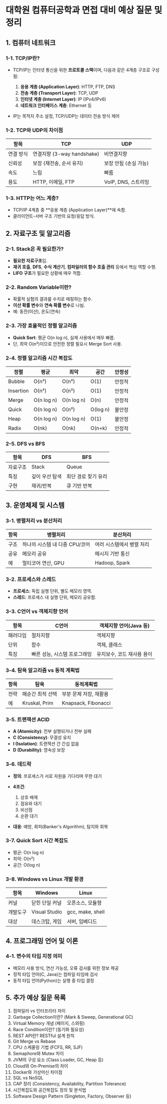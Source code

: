 # 대학원 컴퓨터공학과 면접 대비 예상 질문 및 정리

## 1. 컴퓨터 네트워크

### 1-1. TCP/IP란?

* TCP/IP는 인터넷 통신을 위한 **프로토콜 스택**이며, 다음과 같은 4계층 구조로 구성됨:

  1. **응용 계층 (Application Layer)**: HTTP, FTP, DNS
  2. **전송 계층 (Transport Layer)**: TCP, UDP
  3. **인터넷 계층 (Internet Layer)**: IP (IPv4/IPv6)
  4. **네트워크 인터페이스 계층**: Ethernet 등
* IP는 목적지 주소 설정, TCP/UDP는 데이터 전송 방식 제어

### 1-2. TCP와 UDP의 차이점

| 항목    | TCP                    | UDP             |
| ----- | ---------------------- | --------------- |
| 연결 방식 | 연결지향 (3-way handshake) | 비연결지향           |
| 신뢰성   | 보장 (재전송, 순서 유지)        | 보장 안됨 (손실 가능)   |
| 속도    | 느림                     | 빠름              |
| 용도    | HTTP, 이메일, FTP         | VoIP, DNS, 스트리밍 |

### 1-3. HTTP는 어느 계층?

* TCP/IP 4계층 중 \*\*응용 계층 (Application Layer)\*\*에 속함.
* 클라이언트-서버 구조 기반의 요청/응답 방식.

## 2. 자료구조 및 알고리즘

### 2-1. Stack은 꼭 필요한가?

* **필요한 자료구조**임.
* **재귀 호출**, **DFS**, **수식 계산기**, **컴파일러의 함수 호출 관리** 등에서 핵심 역할 수행.
* **LIFO 구조**가 필요한 상황에 매우 적합.

### 2-2. Random Variable이란?

* 확률적 실험의 결과를 수치로 매핑하는 함수.
* **이산 확률 변수**와 **연속 확률 변수**로 나뉨.
* 예: 동전(이산), 온도(연속)

### 2-3. 가장 효율적인 정렬 알고리즘

* **Quick Sort**: 평균 O(n log n), 실제 사용에서 매우 빠름.
* 단, 최악 O(n²)이므로 안전한 정렬 필요시 Merge Sort 사용.

### 2-4. 정렬 알고리즘 시간 복잡도

| 정렬        | 평균         | 최악         | 공간       | 안정성 |
| --------- | ---------- | ---------- | -------- | --- |
| Bubble    | O(n²)      | O(n²)      | O(1)     | 안정적 |
| Insertion | O(n²)      | O(n²)      | O(1)     | 안정적 |
| Merge     | O(n log n) | O(n log n) | O(n)     | 안정적 |
| Quick     | O(n log n) | O(n²)      | O(log n) | 불안정 |
| Heap      | O(n log n) | O(n log n) | O(1)     | 불안정 |
| Radix     | O(nk)      | O(nk)      | O(n+k)   | 안정적 |

### 2-5. DFS vs BFS

| 항목   | DFS      | BFS         |
| ---- | -------- | ----------- |
| 자료구조 | Stack    | Queue       |
| 특징   | 깊이 우선 탐색 | 최단 경로 찾기 유리 |
| 구현   | 재귀/반복    | 큐 기반 반복     |

## 3. 운영체제 및 시스템

### 3-1. 병렬처리 vs 분산처리

| 항목 | 병렬처리                | 분산처리           |
| -- | ------------------- | -------------- |
| 구조 | 하나의 시스템 내 다중 CPU/코어 | 여러 시스템에서 병렬 처리 |
| 공유 | 메모리 공유              | 메시지 기반 통신      |
| 예  | 멀티코어 연산, GPU        | Hadoop, Spark  |

### 3-2. 프로세스와 스레드

* **프로세스**: 독립 실행 단위, 별도 메모리 영역.
* **스레드**: 프로세스 내 실행 단위, 메모리 공유함.

### 3-3. C언어 vs 객체지향 언어

| 항목   | C언어              | 객체지향 언어(Java 등) |
| ---- | ---------------- | --------------- |
| 패러다임 | 절차지향             | 객체지향            |
| 단위   | 함수               | 객체, 클래스         |
| 특징   | 빠른 성능, 시스템 프로그래밍 | 유지보수, 코드 재사용 용이 |

### 3-4. 탐욕 알고리즘 vs 동적 계획법

| 항목 | 탐욕            | 동적계획법               |
| -- | ------------- | ------------------- |
| 전략 | 매순간 최적 선택     | 부분 문제 저장, 재활용       |
| 예  | Kruskal, Prim | Knapsack, Fibonacci |

### 3-5. 트랜잭션 ACID

* **A (Atomicity)**: 전부 실행되거나 전부 실패
* **C (Consistency)**: 무결성 유지
* **I (Isolation)**: 트랜잭션 간 간섭 없음
* **D (Durability)**: 영속성 보장

### 3-6. 데드락

* **정의**: 프로세스가 서로 자원을 기다리며 무한 대기
* **4조건**:

  1. 상호 배제
  2. 점유와 대기
  3. 비선점
  4. 순환 대기
* **대응**: 예방, 회피(Banker's Algorithm), 탐지와 회복

### 3-7. Quick Sort 시간 복잡도

* 평균: O(n log n)
* 최악: O(n²)
* 공간: O(log n)

### 3-8. Windows vs Linux 개발 환경

| 항목   | Windows       | Linux            |
| ---- | ------------- | ---------------- |
| 커널   | 닫힌 단일 커널      | 오픈소스, 모듈형        |
| 개발도구 | Visual Studio | gcc, make, shell |
| 대상   | 데스크탑, 게임      | 서버, 임베디드         |

## 4. 프로그래밍 언어 및 이론

### 4-1. 변수의 타입 지정 의미

* 메모리 사용 방식, 연산 가능성, 오류 검사를 위한 정보 제공
* 정적 타입 언어(C, Java)는 컴파일 타임에 검사
* 동적 타입 언어(Python)는 실행 중 타입 결정

## 5. 추가 예상 질문 목록

1. 컴파일러 vs 인터프리터 차이
2. Garbage Collection이란? (Mark & Sweep, Generational GC)
3. Virtual Memory 개념 (페이지, 스와핑)
4. Race Condition이란? (동기화 필요성)
5. REST API란? RESTful 설계 원칙
6. Git Merge vs Rebase
7. CPU 스케줄링 기법 (FCFS, RR, SJF)
8. Semaphore와 Mutex 차이
9. JVM의 구성 요소 (Class Loader, GC, Heap 등)
10. Cloud와 On-Premise의 차이
11. Docker와 가상머신 차이점
12. SQL vs NoSQL
13. CAP 정리 (Consistency, Availability, Partition Tolerance)
14. 시간복잡도와 공간복잡도 정의 및 분석법
15. Software Design Pattern (Singleton, Factory, Observer 등)
